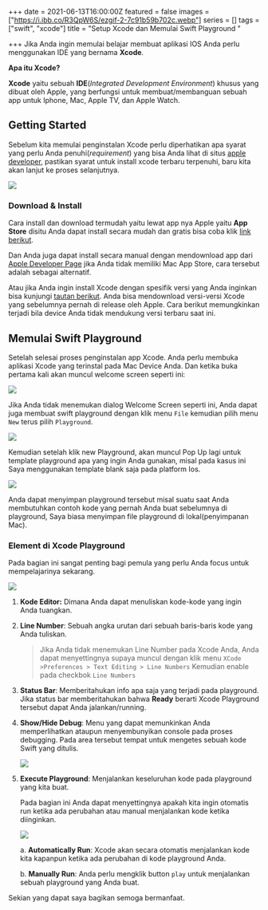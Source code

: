 +++
date = 2021-06-13T16:00:00Z
featured = false
images = ["https://i.ibb.co/R3QpW6S/ezgif-2-7c91b59b702c.webp"]
series = []
tags = ["swift", "xcode"]
title = "Setup Xcode dan Memulai Swift Playground "

+++
Jika Anda ingin memulai belajar membuat aplikasi IOS Anda perlu menggunakan IDE yang bernama **Xcode**.

**Apa itu Xcode?**

**Xcode** yaitu sebuah **IDE**(_Integrated Development Environment_) khusus yang dibuat oleh Apple, yang berfungsi untuk membuat/membanguan sebuah app untuk Iphone, Mac, Apple TV, dan Apple Watch.

## Getting Started

Sebelum kita memulai penginstalan Xcode perlu diperhatikan apa syarat yang perlu Anda penuhi(_requirement_) yang bisa Anda lihat di situs [apple developer](https://developer.apple.com/support/xcode/ "XCode Requirement"), pastikan syarat untuk install xcode terbaru terpenuhi, baru kita akan lanjut ke proses selanjutnya.

![](https://i.ibb.co/vvqyQz9/Screen-Shot-2021-06-13-at-22-12-39.png)

### Download & Install

Cara install dan download termudah yaitu lewat app nya Apple yaitu **App Store** disitu Anda dapat install secara mudah dan gratis bisa coba klik [link berikut](https://apps.apple.com/ca/app/xcode/id497799835?mt=12 "Link Xcode Download").

Dan Anda juga dapat install secara manual dengan mendownload app dari [Apple Developer Page](http://developer.apple.com/xcode/ "Link Download XCode Manually") jika Anda tidak memiliki Mac App Store, cara tersebut adalah sebagai alternatif.

Atau jika Anda ingin install Xcode dengan spesifik versi yang Anda inginkan bisa kunjungi [tautan berikut](https://developer.apple.com/download/more/). Anda bisa mendownload versi-versi Xcode yang sebelumnya pernah di release oleh Apple. Cara berikut memungkinkan terjadi bila device Anda tidak mendukung versi terbaru saat ini.

## Memulai Swift Playground

Setelah selesai proses penginstalan app Xcode. Anda perlu membuka aplikasi Xcode yang terinstal pada Mac Device Anda. Dan ketika buka pertama kali akan muncul welcome screen seperti ini:

![](https://i.ibb.co/hZrM2CD/10-Xcode-Welcome-Screen.png)

Jika Anda tidak menemukan dialog Welcome Screen seperti ini, Anda dapat juga membuat swift playground dengan klik menu `File` kemudian pilih menu `New` terus pilih `Playground`.

![](https://i.ibb.co/CJfQw9m/11-File-Menu.png)

Kemudian setelah klik new Playground, akan muncul Pop Up lagi untuk template playground apa yang ingin Anda gunakan, misal pada kasus ini Saya menggunakan template blank saja pada platform Ios.

![](https://i.ibb.co/NSkd7dh/12-Blank-Playground.png)

Anda dapat menyimpan playground tersebut misal suatu saat Anda membutuhkan contoh kode yang pernah Anda buat sebelumnya di playground, Saya biasa menyimpan file playground di lokal(penyimpanan Mac).

### Element di Xcode Playground

Pada bagian ini sangat penting bagi pemula yang perlu Anda focus untuk mempelajarinya sekarang.

![](https://i.ibb.co/ZVBRP0Z/better-image.png)

1. **Kode Editor:** Dimana Anda dapat menuliskan kode-kode yang ingin Anda tuangkan.
2. **Line Number**: Sebuah angka urutan dari sebuah baris-baris kode yang Anda tuliskan.

   > Jika Anda tidak menemukan Line Number pada Xcode Anda, Anda dapat menyettingnya supaya muncul dengan klik menu `XCode >Preferences > Text Editing > Line Numbers` Kemudian enable pada checkbok `Line Numbers`
3. **Status Bar**: Memberitahukan info apa saja yang terjadi pada playground. Jika status bar memberitahukan bahwa **Ready** berarti Xcode Playground tersebut dapat Anda jalankan/running.
4. **Show/Hide Debug**: Menu yang dapat memunkinkan Anda memperlihatkan ataupun menyembunyikan console pada proses debugging. Pada area tersebut tempat untuk mengetes sebuah kode Swift yang ditulis.

   ![](https://i.ibb.co/xYgDqws/17-Tabs.png)
5. **Execute Playground**: Menjalankan keseluruhan kode pada playground yang kita buat.

   Pada bagian ini Anda dapat menyettingnya apakah kita ingin otomatis run ketika ada perubahan atau manual menjalankan kode ketika diinginkan.

   ![](https://i.ibb.co/z4bVxMq/18-Automatic-Manual.jpg)

   a. **Automatically Run**: Xcode akan secara otomatis menjalankan kode kita kapanpun ketika ada perubahan di kode playground Anda.

   b. **Manually Run**: Anda perlu mengklik button `play` untuk menjalankan sebuah playground yang Anda buat.

Sekian yang dapat saya bagikan semoga bermanfaat.